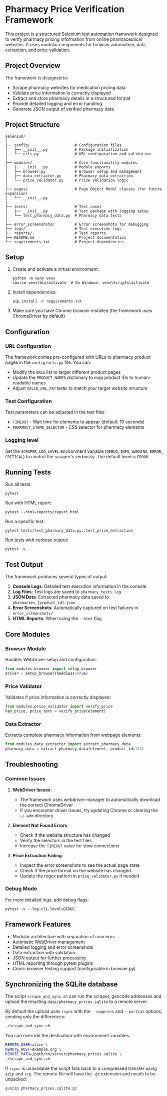 # Pharmacy Price Verification Framework

This project is a structured Selenium test automation framework designed to verify pharmacy pricing information from online pharmaceutical websites. It uses modular components for browser automation, data extraction, and price validation.

## Project Overview

The framework is designed to:
- Scrape pharmacy websites for medication pricing data
- Validate price information is correctly displayed
- Extract and store pharmacy details in a structured format
- Provide detailed logging and error handling
- Generate JSON output of verified pharmacy data

## Project Structure

```
selenium/
│
├── config/                    # Configuration files
│   ├── __init__.py            # Package initialization
│   └── urls.py                # URL configuration and validation
│
├── modules/                   # Core functionality modules
│   ├── __init__.py            # Module exports
│   ├── browser.py             # Browser setup and management
│   ├── data_extractor.py      # Pharmacy data extraction
│   └── price_validator.py     # Price validation logic
│
├── pages/                     # Page Object Model classes (for future expansion)
│   └── __init__.py
│
├── tests/                     # Test cases
│   ├── __init__.py            # Test package with logging setup
│   └── test_pharmacy_data.py  # Pharmacy data tests
│
├── error_screenshots/         # Error screenshots for debugging
├── logs/                      # Test execution logs
├── reports/                   # Test reports
├── README.md                  # Project documentation
└── requirements.txt           # Project dependencies
```

## Setup

1. Create and activate a virtual environment:
   ```
   python -m venv venv
   source venv/bin/activate  # On Windows: venv\Scripts\activate
   ```

2. Install dependencies:
   ```
   pip install -r requirements.txt
   ```

3. Make sure you have Chrome browser installed (the framework uses ChromeDriver by default)

## Configuration

### URL Configuration

The framework comes pre-configured with URLs to pharmacy product pages in the `config/urls.py` file. You can:

- Modify the `URLS` list to target different product pages
- Update the `PRODUCT_NAMES` dictionary to map product IDs to human-readable names
- Adjust `VALID_URL_PATTERNS` to match your target website structure

### Test Configuration

Test parameters can be adjusted in the test files:
- `TIMEOUT` - Wait time for elements to appear (default: 10 seconds)
- `PHARMACY_ITEMS_SELECTOR` - CSS selector for pharmacy elements

### Logging level

Set the `SCRAPER_LOG_LEVEL` environment variable (`DEBUG`, `INFO`, `WARNING`, `ERROR`, `CRITICAL`) to control the scraper's verbosity. The default level is `ERROR`.

## Running Tests

Run all tests:
```
pytest
```

Run with HTML report:
```
pytest --html=reports/report.html
```

Run a specific test:
```
pytest tests/test_pharmacy_data.py::test_price_extraction
```

Run tests with verbose output:
```
pytest -v
```

## Test Output

The framework produces several types of output:

1. **Console Logs**: Detailed test execution information in the console
2. **Log Files**: Test logs are saved to `pharmacy_tests.log`
3. **JSON Data**: Extracted pharmacy data saved to `pharmacies_[product_id].json`
4. **Error Screenshots**: Automatically captured on test failures in `error_screenshots/`
5. **HTML Reports**: When using the `--html` flag

## Core Modules

### Browser Module

Handles WebDriver setup and configuration:
```python
from modules.browser import setup_browser
driver = setup_browser(headless=True)
```

### Price Validator

Validates if price information is correctly displayed:
```python
from modules.price_validator import verify_price
has_price, price_text = verify_price(element)
```

### Data Extractor

Extracts complete pharmacy information from webpage elements:
```python
from modules.data_extractor import extract_pharmacy_data
pharmacy_data = extract_pharmacy_data(element, product_id=123)
```

## Troubleshooting

### Common Issues

1. **WebDriver Issues**:
   - The framework uses webdriver-manager to automatically download the correct ChromeDriver
   - If you encounter driver issues, try updating Chrome or clearing the `~/.wdm` directory

2. **Element Not Found Errors**:
   - Check if the website structure has changed
   - Verify the selectors in the test files
   - Increase the `TIMEOUT` value for slow connections

3. **Price Extraction Failing**:
   - Inspect the error screenshots to see the actual page state
   - Check if the price format on the website has changed
   - Update the regex pattern in `price_validator.py` if needed

### Debug Mode

For more detailed logs, add debug flags:
```
pytest -v --log-cli-level=DEBUG
```

## Framework Features

- Modular architecture with separation of concerns
- Automatic WebDriver management
- Detailed logging and error screenshots
- Data extraction with validation
- JSON output for further processing
- HTML reporting through pytest plugins
- Cross-browser testing support (configurable in browser.py)

## Synchronizing the SQLite database

The script `scrape_and_sync.sh` can run the scraper, geocode addresses and upload the resulting `data/pharmacy_prices.sqlite` to a remote server.

By default the upload uses `rsync` with the `--compress` and `--partial` options, sending only the differences:

```bash
./scrape_and_sync.sh
```

You can override the destination with environment variables:

```bash
REMOTE_USER=alice \
REMOTE_HOST=example.org \
REMOTE_PATH=/path/on/server/pharmacy_prices.sqlite \
./scrape_and_sync.sh
```

If `rsync` is unavailable the script falls back to a compressed transfer using `gzip` and `scp`. The remote file will have the `.gz` extension and needs to be unpacked:

```bash
gunzip pharmacy_prices.sqlite.gz
```
